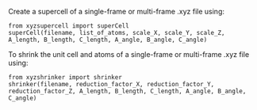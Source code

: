 Create a supercell of a single-frame or multi-frame .xyz file using:
```
from xyzsupercell import superCell
superCell(filename, list_of_atoms, scale_X, scale_Y, scale_Z, A_length, B_length, C_length, A_angle, B_angle, C_angle)
```

To shrink the unit cell and atoms of a single-frame or multi-frame .xyz file using:
```
from xyzshrinker import shrinker
shrinker(filename, reduction_factor_X, reduction_factor_Y, reduction_factor_Z, A_length, B_length, C_length, A_angle, B_angle, C_angle)
```
